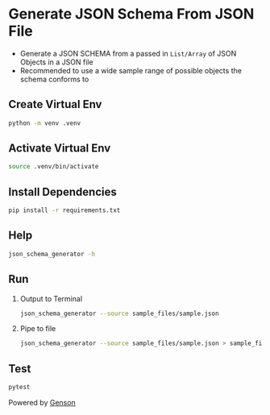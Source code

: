 # Generate JSON Schema From JSON File

- Generate a JSON SCHEMA from a passed in `List/Array` of JSON Objects in a JSON file
- Recommended to use a wide sample range of possible objects the schema conforms to

## Create Virtual Env

```bash
python -m venv .venv
```

## Activate Virtual Env

```bash
source .venv/bin/activate
```

## Install Dependencies

```bash
pip install -r requirements.txt
```

## Help

```bash
json_schema_generator -h
```

## Run

1. Output to Terminal

   ```bash
   json_schema_generator --source sample_files/sample.json
   ```

2. Pipe to file

   ```bash
   json_schema_generator --source sample_files/sample.json > sample_files/schema.json
   ```

## Test

```bash
pytest
```

Powered by [Genson](https://github.com/wolverdude/GenSON)
